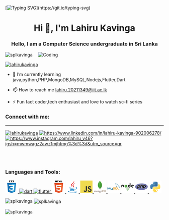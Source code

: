 [![Typing SVG](https://readme-typing-svg.demolab.com?font=Fira+Code&pause=1000&color=50F73B&random=false&width=435&lines=Welcome+to+my+Profile+on+Github!!!;Follow+my+Github+profile...)](https://git.io/typing-svg)
<h1 align="center">Hi 👋, I'm Lahiru Kavinga</h1>
<h3 align="center">Hello, I am a Computer Science undergraduate in Sri Lanka</h3>
<img align="right" alt="Coding" width="400" src="https://cdn.dribbble.com/users/1162077/screenshots/3848914/programmer.gif">


<p align="left"> <img src="https://komarev.com/ghpvc/?username=splkavinga&label=Profile%20views&color=0e75b6&style=flat" alt="splkavinga" /> </p>

<p align="left"> <a href="https://twitter.com/lahirukavinga" target="blank"><img src="https://img.shields.io/twitter/follow/lahirukavinga?logo=twitter&style=for-the-badge" alt="lahirukavinga" /></a> </p>

- 🌱 I’m currently learning   java,python,PHP,MongoDB,MySQL,Nodejs,Flutter,Dart

- 📫 How to reach me   lahiru.20211349@iit.ac.lk

- ⚡ Fun fact   coder,tech enthusiast and love to watch sc-fi series

<h3 align="left">Connect with me:</h3>
<hr>
<p align="left">
<a href="https://twitter.com/lahirukavinga" target="blank"><img align="center" src="https://raw.githubusercontent.com/rahuldkjain/github-profile-readme-generator/master/src/images/icons/Social/twitter.svg" alt="lahirukavinga" height="30" width="40" /></a>
<a href="https://linkedin.com/in/https://www.linkedin.com/in/lahiru-kavinga-902006278/" target="blank"><img align="center" src="https://raw.githubusercontent.com/rahuldkjain/github-profile-readme-generator/master/src/images/icons/Social/linked-in-alt.svg" alt="https://www.linkedin.com/in/lahiru-kavinga-902006278/" height="30" width="40" /></a>
<a href="https://instagram.com/https://www.instagram.com/lahiru_v46?igsh=mwmwagz2awz1mjhtmg%3d%3d&utm_source=qr" target="blank"><img align="center" src="https://raw.githubusercontent.com/rahuldkjain/github-profile-readme-generator/master/src/images/icons/Social/instagram.svg" alt="https://www.instagram.com/lahiru_v46?igsh=mwmwagz2awz1mjhtmg%3d%3d&utm_source=qr" height="30" width="40" /></a>
</p>
<br>
<br>
</hr>

<h3 align="left">Languages and Tools:</h3>
<p align="left"> <a href="https://www.w3schools.com/css/" target="_blank" rel="noreferrer"> <img src="https://raw.githubusercontent.com/devicons/devicon/master/icons/css3/css3-original-wordmark.svg" alt="css3" width="40" height="40"/> </a> <a href="https://dart.dev" target="_blank" rel="noreferrer"> <img src="https://www.vectorlogo.zone/logos/dartlang/dartlang-icon.svg" alt="dart" width="40" height="40"/> </a> <a href="https://flutter.dev" target="_blank" rel="noreferrer"> <img src="https://www.vectorlogo.zone/logos/flutterio/flutterio-icon.svg" alt="flutter" width="40" height="40"/> </a> <a href="https://www.w3.org/html/" target="_blank" rel="noreferrer"> <img src="https://raw.githubusercontent.com/devicons/devicon/master/icons/html5/html5-original-wordmark.svg" alt="html5" width="40" height="40"/> </a> <a href="https://www.java.com" target="_blank" rel="noreferrer"> <img src="https://raw.githubusercontent.com/devicons/devicon/master/icons/java/java-original.svg" alt="java" width="40" height="40"/> </a> <a href="https://developer.mozilla.org/en-US/docs/Web/JavaScript" target="_blank" rel="noreferrer"> <img src="https://raw.githubusercontent.com/devicons/devicon/master/icons/javascript/javascript-original.svg" alt="javascript" width="40" height="40"/> </a> <a href="https://www.mongodb.com/" target="_blank" rel="noreferrer"> <img src="https://raw.githubusercontent.com/devicons/devicon/master/icons/mongodb/mongodb-original-wordmark.svg" alt="mongodb" width="40" height="40"/> </a> <a href="https://www.mysql.com/" target="_blank" rel="noreferrer"> <img src="https://raw.githubusercontent.com/devicons/devicon/master/icons/mysql/mysql-original-wordmark.svg" alt="mysql" width="40" height="40"/> </a> <a href="https://nodejs.org" target="_blank" rel="noreferrer"> <img src="https://raw.githubusercontent.com/devicons/devicon/master/icons/nodejs/nodejs-original-wordmark.svg" alt="nodejs" width="40" height="40"/> </a> <a href="https://www.php.net" target="_blank" rel="noreferrer"> <img src="https://raw.githubusercontent.com/devicons/devicon/master/icons/php/php-original.svg" alt="php" width="40" height="40"/> </a> <a href="https://www.python.org" target="_blank" rel="noreferrer"> <img src="https://raw.githubusercontent.com/devicons/devicon/master/icons/python/python-original.svg" alt="python" width="40" height="40"/> </a> </p>

<p><img align="left" src="https://github-readme-stats.vercel.app/api/top-langs?username=splkavinga&show_icons=true&locale=en&layout=compact" alt="splkavinga" /></p>

<p>&nbsp;<img align="center" src="https://github-readme-stats.vercel.app/api?username=splkavinga&show_icons=true&locale=en" alt="splkavinga" /></p>

<p><img align="center" src="https://github-readme-streak-stats.herokuapp.com/?user=splkavinga&" alt="splkavinga" /></p>
